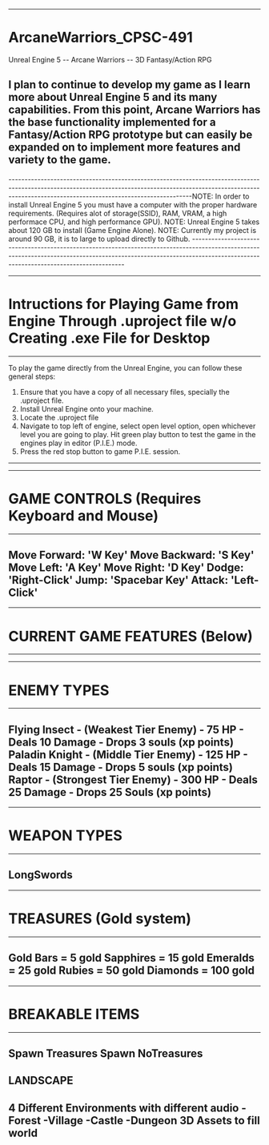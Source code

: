 ---------------------------------------------------------------------------------------------------------------------------------------------------------------------------------------------------------------------
# ArcaneWarriors_CPSC-491
Unreal Engine 5 -- Arcane Warriors --  3D Fantasy/Action RPG

I plan to continue to develop my game as I learn more about Unreal Engine 5 and its many capabilities. From this point, Arcane Warriors has the base functionality implemented for a Fantasy/Action RPG prototype but can easily be expanded on to implement more features and variety to the game.
---------------------------------------------------------------------------------------------------------------------------------------------------------------------------------------------------------------------


---------------------------------------------------------------------------------------------------------------------------------------------------------------------------------------------------------------------NOTE: In order to install Unreal Engine 5 you must have a computer with the proper hardware requirements. (Requires alot of storage(SSID), RAM, VRAM, a high performace CPU, and high performance GPU).
NOTE: Unreal Engine 5 takes about 120 GB to install (Game Engine Alone).
NOTE: Currently my project is around 90 GB, it is to large to upload directly to Github. ---------------------------------------------------------------------------------------------------------------------------------------------------------------------------------------------------------------------


---------------------------------------------------------------------------------------------------------------------------------------------------------------------------------------------------------------------
# Intructions for Playing Game from Engine Through .uproject file w/o Creating .exe File for Desktop
---------------------------------------------------------------------------------------------------------------------------------------------------------------------------------------------------------------------
To play the game directly from the Unreal Engine, you can follow these general steps:
  1. Ensure that you have a copy of all necessary files, specially the .uproject file.
  2. Install Unreal Engine onto your machine.
  3. Locate the .uproject file
  4. Navigate to top left of engine, select open level option, open whichever level you are going to play. Hit green play button to test the game in the engines play in editor (P.I.E.) mode.
  5. Press the red stop button to game P.I.E. session. 
---------------------------------------------------------------------------------------------------------------------------------------------------------------------------------------------------------------------

-------------------------------------------
# GAME CONTROLS (Requires Keyboard and Mouse)
-------------------------------------------
  Move Forward: 'W Key'
  Move Backward: 'S Key'
  Move Left: 'A Key'
  Move Right: 'D Key'
  Dodge: 'Right-Click'
  Jump: 'Spacebar Key'
  Attack: 'Left-Click'
-------------------------------------------


------------------------------
# CURRENT GAME FEATURES (Below)
------------------------------

---------------------------------------
# ENEMY TYPES
---------------------------------------
  Flying Insect - (Weakest Tier Enemy)
    - 75 HP
    - Deals 10 Damage
    - Drops 3 souls (xp points)
  Paladin Knight - (Middle Tier Enemy)
    - 125 HP
    - Deals 15 Damage
    - Drops 5 souls (xp points)
  Raptor - (Strongest Tier Enemy)
    - 300 HP
    - Deals 25 Damage
    - Drops 25 Souls (xp points)
----------------------------------------


---------------
# WEAPON TYPES
---------------
  LongSwords
---------------


-------------------------
# TREASURES (Gold system)
-------------------------
  Gold Bars = 5 gold
  Sapphires = 15 gold
  Emeralds = 25 gold
  Rubies = 50 gold
  Diamonds = 100 gold
-------------------------


---------------------
# BREAKABLE ITEMS
---------------------
  Spawn Treasures
  Spawn NoTreasures
---------------------


LANDSCAPE
--------------------------------------------------
  4 Different Environments with different audio
    -Forest
    -Village
    -Castle
    -Dungeon
  3D Assets to fill world
--------------------------------------------------
